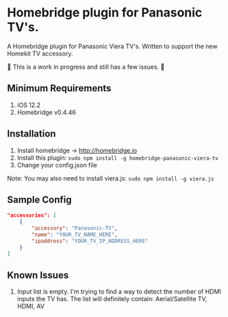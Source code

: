 # Homebridge plugin for Panasonic TV's.
A Homebridge plugin for Panasonic Viera TV's. Written to support the new Homekit TV accessory.

🚧 This is a work in progress and still has a few issues. 🚧

## Minimum Requirements
  1. iOS 12.2
  2. Homebridge v0.4.46
  
## Installation
  1. Install homebridge -> http://homebridge.io
  2. Install this plugin: `sudo npm install -g homebridge-panasonic-viera-tv`
  3. Change your config.json file
  
  Note: You may also need to install viera.js: `sudo npm install -g viera.js`

## Sample Config
  ``` JSON
  "accessories": [
      {
          "accessory": "Panasonic-TV",
          "name": "YOUR_TV_NAME_HERE",
          "ipaddress": "YOUR_TV_IP_ADDRESS_HERE"
      }
  ]
  ```

## Known Issues
  1. Input list is empty. I'm trying to find a way to detect the number of HDMI inputs the TV has. The list will definitely contain: Aerial/Satellite TV, HDMI, AV
